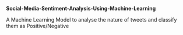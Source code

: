 **Social-Media-Sentiment-Analysis-Using-Machine-Learning**

A Machine Learning Model to analyse the nature of tweets and classify them as Positive/Negative
